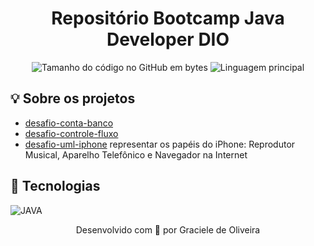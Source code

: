 <h1 align="center">
 Repositório Bootcamp Java Developer DIO
</h1>

<p align="center">
	<img alt="Tamanho do código no GitHub em bytes" src="https://img.shields.io/github/languages/code-size/gracieleo/bootcamp-java-developer?color=6272a4" />
	<img alt="Linguagem principal" src="https://img.shields.io/github/languages/top/gracieleo/bootcamp-java-developer?color=6272a4"/>
</p>

## 💡 Sobre os projetos
- [desafio-conta-banco](https://github.com/gracieleo/bootcamp-java-developer/edit/master/README.md)
- [desafio-controle-fluxo](https://github.com/gracieleo/bootcamp-java-developer/edit/master/README.md)
- [desafio-uml-iphone](https://github.com/gracieleo/bootcamp-java-developer/edit/master/README.md) representar os papéis do iPhone: Reprodutor Musical, Aparelho Telefônico e Navegador na Internet

##  🔧 Tecnologias
![JAVA](https://img.shields.io/badge/Java-ED8B00?style=for-the-badge&logo=openjdk&logoColor=white)


<p align="center"> Desenvolvido com 💜 por Graciele de Oliveira </p>

